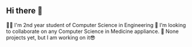 ## Hi there 👋
👨‍🎓 I'm 2nd year student of Computer Science in Engineering
👯 I’m looking to collaborate on any Computer Science in Medicine appliance.
🌱 None projects yet, but I am working on it😎
<!--
**kubapadlo/kubapadlo** is a ✨ _special_ ✨ repository because its `README.md` (this file) appears on your GitHub profile.

Here are some ideas to get you started:

- 🔭 I’m currently working on ...
- 🌱 I’m currently learning ...
- 👯 I’m looking to collaborate on ...
- 🤔 I’m looking for help with ...
- 💬 Ask me about ...
- 📫 How to reach me: ...
- 😄 Pronouns: ...
- ⚡ Fun fact: ...
-->
